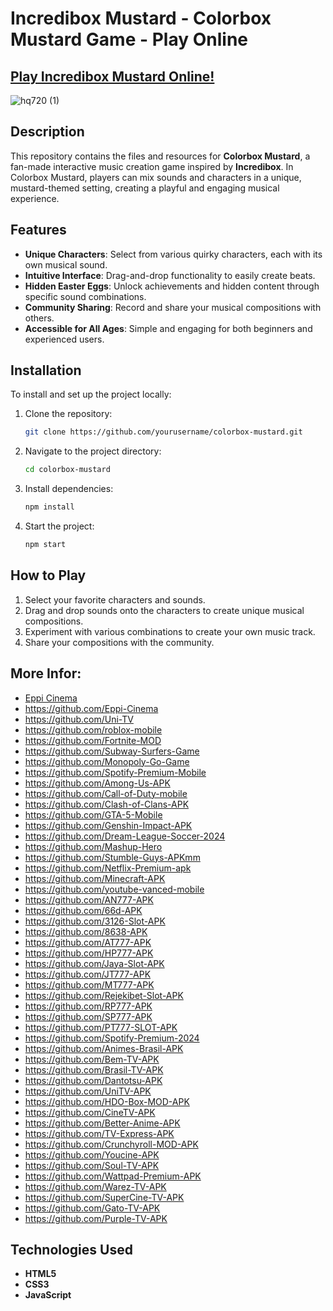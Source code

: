 # Incredibox Mustard - Colorbox Mustard Game - Play Online

## [Play Incredibox Mustard Online!](https://tinyurl.com/y4rzptrt)

![hq720 (1)](https://github.com/user-attachments/assets/8de2f52d-bc9b-4c13-93a1-da23d151f750)

## Description

This repository contains the files and resources for **Colorbox Mustard**, a fan-made interactive music creation game inspired by **Incredibox**. In Colorbox Mustard, players can mix sounds and characters in a unique, mustard-themed setting, creating a playful and engaging musical experience.

## Features
- **Unique Characters**: Select from various quirky characters, each with its own musical sound.
- **Intuitive Interface**: Drag-and-drop functionality to easily create beats.
- **Hidden Easter Eggs**: Unlock achievements and hidden content through specific sound combinations.
- **Community Sharing**: Record and share your musical compositions with others.
- **Accessible for All Ages**: Simple and engaging for both beginners and experienced users.

## Installation
To install and set up the project locally:

1. Clone the repository:
    ```bash
    git clone https://github.com/yourusername/colorbox-mustard.git
    ```
2. Navigate to the project directory:
    ```bash
    cd colorbox-mustard
    ```
3. Install dependencies:
    ```bash
    npm install
    ```
4. Start the project:
    ```bash
    npm start
    ```

## How to Play
1. Select your favorite characters and sounds.
2. Drag and drop sounds onto the characters to create unique musical compositions.
3. Experiment with various combinations to create your own music track.
4. Share your compositions with the community.

## More Infor:
- [Eppi Cinema](https://github.com/Eppi-Cinema)
- https://github.com/Eppi-Cinema
- https://github.com/Uni-TV
- https://github.com/roblox-mobile
- https://github.com/Fortnite-MOD
- https://github.com/Subway-Surfers-Game
- https://github.com/Monopoly-Go-Game
- https://github.com/Spotify-Premium-Mobile
- https://github.com/Among-Us-APK
- https://github.com/Call-of-Duty-mobile
- https://github.com/Clash-of-Clans-APK
- https://github.com/GTA-5-Mobile
- https://github.com/Genshin-Impact-APK
- https://github.com/Dream-League-Soccer-2024
- https://github.com/Mashup-Hero
- https://github.com/Stumble-Guys-APKmm
- https://github.com/Netflix-Premium-apk
- https://github.com/Minecraft-APK
- https://github.com/youtube-vanced-mobile
- https://github.com/AN777-APK
- https://github.com/66d-APK
- https://github.com/3126-Slot-APK
- https://github.com/8638-APK
- https://github.com/AT777-APK
- https://github.com/HP777-APK
- https://github.com/Jaya-Slot-APK
- https://github.com/JT777-APK
- https://github.com/MT777-APK
- https://github.com/Rejekibet-Slot-APK
- https://github.com/RP777-APK
- https://github.com/SP777-APK
- https://github.com/PT777-SLOT-APK
- https://github.com/Spotify-Premium-2024
- https://github.com/Animes-Brasil-APK
- https://github.com/Bem-TV-APK
- https://github.com/Brasil-TV-APK
- https://github.com/Dantotsu-APK
- https://github.com/UniTV-APK
- https://github.com/HDO-Box-MOD-APK
- https://github.com/CineTV-APK
- https://github.com/Better-Anime-APK
- https://github.com/TV-Express-APK
- https://github.com/Crunchyroll-MOD-APK
- https://github.com/Youcine-APK
- https://github.com/Soul-TV-APK
- https://github.com/Wattpad-Premium-APK
- https://github.com/Warez-TV-APK
- https://github.com/SuperCine-TV-APK
- https://github.com/Gato-TV-APK
- https://github.com/Purple-TV-APK

## Technologies Used
- **HTML5**
- **CSS3**
- **JavaScript**
